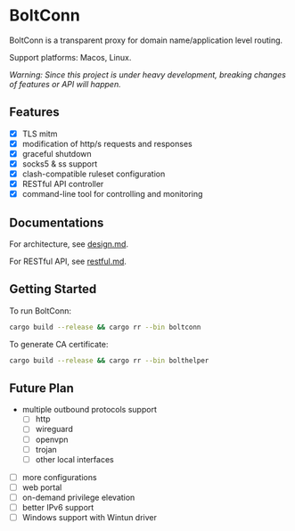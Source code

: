 # BoltConn

BoltConn is a transparent proxy for domain name/application level routing.

Support platforms: Macos, Linux.

*Warning: Since this project is under heavy development, breaking changes of features or API will happen.*

## Features

- [x] TLS mitm
- [x] modification of http/s requests and responses
- [x] graceful shutdown
- [x] socks5 & ss support
- [x] clash-compatible ruleset configuration
- [x] RESTful API controller
- [x] command-line tool for controlling and monitoring

## Documentations

For architecture, see [design.md](./docs/design.md).

For RESTful API, see [restful.md](./docs/restful.md).

## Getting Started

To run BoltConn:

```bash
cargo build --release && cargo rr --bin boltconn
```

To generate CA certificate:

```bash
cargo build --release && cargo rr --bin bolthelper
```

## Future Plan

- multiple outbound protocols support
    - [ ] http
    - [ ] wireguard
    - [ ] openvpn
    - [ ] trojan
    - [ ] other local interfaces
- [ ] more configurations
- [ ] web portal
- [ ] on-demand privilege elevation
- [ ] better IPv6 support
- [ ] Windows support with Wintun driver